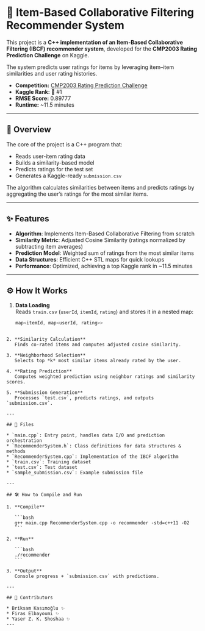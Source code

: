 # 🎯 Item-Based Collaborative Filtering Recommender System  

This project is a **C++ implementation of an Item-Based Collaborative Filtering (IBCF) recommender system**, developed for the **CMP2003 Rating Prediction Challenge** on Kaggle.  

The system predicts user ratings for items by leveraging item–item similarities and user rating histories.  

- **Competition:** [CMP2003 Rating Prediction Challenge](https://www.kaggle.com/competitions/cmp2003-rating-prediction-challenge)  
- **Kaggle Rank:** 🥇 #1  
- **RMSE Score:** 0.89777  
- **Runtime:** ~11.5 minutes  

---

## 🚀 Overview  

The core of the project is a C++ program that:  
- Reads user-item rating data  
- Builds a similarity-based model  
- Predicts ratings for the test set  
- Generates a Kaggle-ready `submission.csv`  

The algorithm calculates similarities between items and predicts ratings by aggregating the user’s ratings for the most similar items.  

---

## ✨ Features  

- **Algorithm**: Implements Item-Based Collaborative Filtering from scratch  
- **Similarity Metric**: Adjusted Cosine Similarity (ratings normalized by subtracting item averages)  
- **Prediction Model**: Weighted sum of ratings from the most similar items  
- **Data Structures**: Efficient C++ STL maps for quick lookups  
- **Performance**: Optimized, achieving a top Kaggle rank in ~11.5 minutes  

---

## ⚙️ How It Works  

1. **Data Loading**  
   Reads `train.csv` (`userId`, `itemId`, `rating`) and stores it in a nested map:  
   ```cpp
   map<itemId, map<userId, rating>>
````

2. **Similarity Calculation**
   Finds co-rated items and computes adjusted cosine similarity.

3. **Neighborhood Selection**
   Selects top *k* most similar items already rated by the user.

4. **Rating Prediction**
   Computes weighted prediction using neighbor ratings and similarity scores.

5. **Submission Generation**
   Processes `test.csv`, predicts ratings, and outputs `submission.csv`.

---

## 📂 Files

* `main.cpp`: Entry point, handles data I/O and prediction orchestration
* `RecommenderSystem.h`: Class definitions for data structures & methods
* `RecommenderSystem.cpp`: Implementation of the IBCF algorithm
* `train.csv`: Training dataset
* `test.csv`: Test dataset
* `sample_submission.csv`: Example submission file

---

## 🛠️ How to Compile and Run

1. **Compile**

   ```bash
   g++ main.cpp RecommenderSystem.cpp -o recommender -std=c++11 -O2
   ```

2. **Run**

   ```bash
   ./recommender
   ```

3. **Output**
   Console progress + `submission.csv` with predictions.

---

## 👥 Contributors

* Briksam Kasımoğlu ✨
* Firas Elbayoumi ✨
* Yaser Z. K. Shoshaa ✨
---

